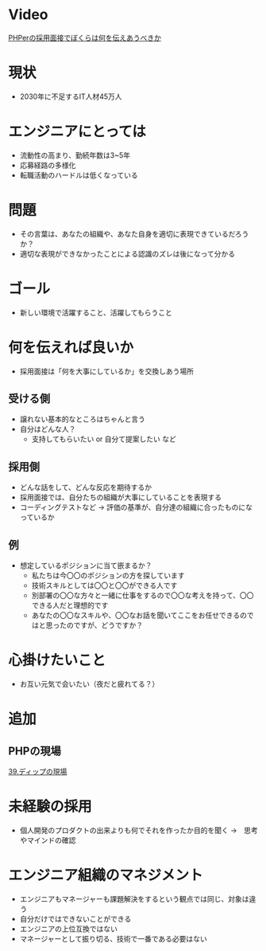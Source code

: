 # Video
[PHPerの採用面接でぼくらは何を伝えあうべきか](https://www.youtube.com/watch?v=IwjUGhn3qjY&list=WL&index=18)

# 現状
- 2030年に不足するIT人材45万人

# エンジニアにとっては
- 流動性の高まり、勤続年数は3~5年
- 応募経路の多様化
- 転職活動のハードルは低くなっている

# 問題
- その言葉は、あなたの組織や、あなた自身を適切に表現できているだろうか？
- 適切な表現ができなかったことによる認識のズレは後になって分かる

# ゴール
- 新しい環境で活躍すること、活躍してもらうこと

# 何を伝えれば良いか
- 採用面接は「何を大事にしているか」を交換しあう場所

## 受ける側
- 譲れない基本的なところはちゃんと言う
- 自分はどんな人？
    - 支持してもらいたい or 自分て提案したい など

## 採用側
- どんな話をして、どんな反応を期待するか
- 採用面接では、自分たちの組織が大事にしていることを表現する
- コーディングテストなど → 評価の基準が、自分達の組織に合ったものになっているか

## 例
- 想定しているポジションに当て嵌まるか？
    - 私たちは今〇〇のポジションの方を探しています
    - 技術スキルとしては〇〇と〇〇ができる人です
    - 別部署の〇〇な方々と一緒に仕事をするので〇〇な考えを持って、〇〇できる人だと理想的です
    - あなたの〇〇なスキルや、〇〇なお話を聞いてここをお任せできるのではと思ったのですが、どうですか？

# 心掛けたいこと
- お互い元気で会いたい（夜だと疲れてる？）


# 追加
## PHPの現場 
[39.ディップの現場](https://php-genba.shin1x1.com/39)

# 未経験の採用
- 個人開発のプロダクトの出来よりも何でそれを作ったか目的を聞く →　思考やマインドの確認

# エンジニア組織のマネジメント
- エンジニアもマネージャーも課題解決をするという観点では同じ、対象は違う
- 自分だけではできないことができる
- エンジニアの上位互換ではない
- マネージャーとして振り切る、技術で一番である必要はない

